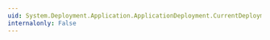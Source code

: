 ```yaml
---
uid: System.Deployment.Application.ApplicationDeployment.CurrentDeployment
internalonly: False
---
```


